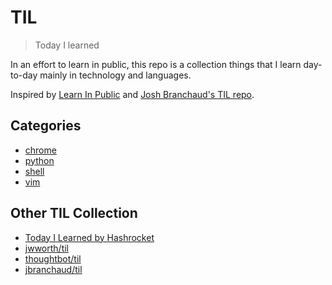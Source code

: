 # TIL

> Today I learned

In an effort to learn in public, this repo is a collection things that I learn day-to-day mainly in technology and languages.

Inspired by [Learn In Public](https://www.swyx.io/learn-in-public/) and [Josh Branchaud's TIL repo](https://github.com/jbranchaud/til).

## Categories

* [chrome](chrome/)
* [python](python/)
* [shell](shell/)
* [vim](vim/)

## Other TIL Collection

* [Today I Learned by Hashrocket](https://til.hashrocket.com)
* [jwworth/til](https://github.com/jwworth/til)
* [thoughtbot/til](https://github.com/thoughtbot/til)
* [jbranchaud/til](https://github.com/jbranchaud/til)
